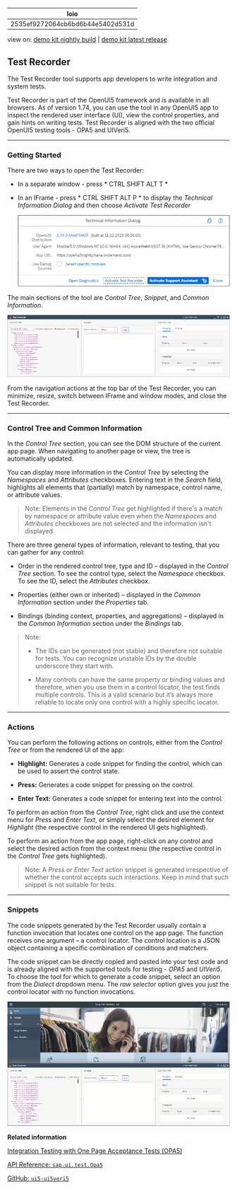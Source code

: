 <!-- loio2535ef9272064cb6bd6b44e5402d531d -->

| loio |
| -----|
| 2535ef9272064cb6bd6b44e5402d531d |

<div id="loio">

view on: [demo kit nightly build](https://openui5nightly.hana.ondemand.com/#/topic/2535ef9272064cb6bd6b44e5402d531d) | [demo kit latest release](https://openui5.hana.ondemand.com/#/topic/2535ef9272064cb6bd6b44e5402d531d)</div>

## Test Recorder

The Test Recorder tool supports app developers to write integration and system tests.

Test Recorder is part of the OpenUI5 framework and is available in all browsers. As of version 1.74, you can use the tool in any OpenUI5 app to inspect the rendered user interface \(UI\), view the control properties, and gain hints on writing tests. Test Recorder is aligned with the two official OpenUI5 testing tools - OPA5 and UIVeri5.

***

<a name="loio2535ef9272064cb6bd6b44e5402d531d__section_wxk_d2w_zjb"/>

### Getting Started

There are two ways to open the Test Recorder:

-   In a separate window - press * CTRL SHIFT ALT T *

-   In an IFrame - press * CTRL SHIFT ALT P * to display the *Technical Information Dialog* and then choose *Activate Test Recorder*

     ![](loio1e0b9fe13e6d44589301c80d5e5b07bb_HiRes.png) 


The main sections of the tool are *Control Tree*, *Snippet*, and *Common Information*.

 ![](loio3f710a0fdb474393a605873c009f01cf_HiRes.png) 

From the navigation actions at the top bar of the Test Recorder, you can minimize, resize, switch between IFrame and window modes, and close the Test Recorder.

***

<a name="loio2535ef9272064cb6bd6b44e5402d531d__section_vyg_n5d_1kb"/>

### Control Tree and Common Information

In the *Control Tree* section, you can see the DOM structure of the current app page. When navigating to another page or view, the tree is automatically updated.

You can display more information in the *Control Tree* by selecting the *Namespaces* and *Attributes* checkboxes. Entering text in the *Search* field, highlights all elements that \(partially\) match by namespace, control name, or attribute values.

> Note:
> Elements in the *Control Tree* get highlighted if there's a match by namespace or attribute value even when the *Namespaces* and *Attributes* checkboxes are not selected and the information isn't displayed.
> 
> 

There are three general types of information, relevant to testing, that you can gather for any control:

-   Order in the rendered control tree, type and ID – displayed in the *Control Tree* section. To see the control type, select the *Namespace* checkbox. To see the ID, select the *Attributes* checkbox.

-   Properties \(either own or inherited\) – displayed in the *Common Information* section under the *Properties* tab.

-   Bindings \(binding context, properties, and aggregations\) – displayed in the *Common Information* section under the *Bindings* tab.


> Note:
> -   The IDs can be generated \(not stable\) and therefore not suitable for tests. You can recognize unstable IDs by the double underscore they start with.
> 
> -   Many controls can have the same property or binding values and therefore, when you use them in a control locator, the test finds multiple controls. This is a valid scenario but it’s always more reliable to locate only one control with a highly specific locator.
> 
> 
> 

***

<a name="loio2535ef9272064cb6bd6b44e5402d531d__section_c2d_ts3_1kb"/>

### Actions

You can perform the following actions on controls, either from the *Control Tree* or from the rendered UI of the app:

-   **Highlight:** Generates a code snippet for finding the control, which can be used to assert the control state.

-   **Press:** Generates a code snippet for pressing on the control.

-   **Enter Text:** Generates a code snippet for entering text into the control.


To perform an action from the *Control Tree*, right click and use the context menu for *Press* and *Enter Text*, or simply select the desired element for *Highlight* \(the respective control in the rendered UI gets highlighted\).

To perform an action from the app page, right-click on any control and select the desired action from the context menu \(the respective control in the *Control Tree* gets highlighted\).

> Note:
> A *Press* or *Enter Text* action snippet is generated irrespective of whether the control accepts such interactions. Keep in mind that such snippet is not suitable for tests.
> 
> 

***

<a name="loio2535ef9272064cb6bd6b44e5402d531d__section_dwd_ts3_1kb"/>

### Snippets

The code snippets generated by the Test Recorder usually contain a function invocation that locates one control on the app page. The function receives one argument – a control locator. The control location is a JSON object containing a specific combination of conditions and matchers.

The code snippet can be directly copied and pasted into your test code and is already aligned with the supported tools for testing - *OPA5* and *UIVeri5*. To choose the tool for which to generate a code snippet, select an option from the *Dialect* dropdown menu. The *raw selector* option gives you just the control locator with no function invocations.

 ![](loio6316f778d71648d1ae5f8f05033346b2_HiRes.gif) 

**Related information**  


[Integration Testing with One Page Acceptance Tests \(OPA5\)](Integration_Testing_with_One_Page_Acceptance_Tests_(OPA5)_2696ab5.md)

[API Reference: `sap.ui.test.Opa5`](https://openui5.hana.ondemand.com/#/api/sap.ui.test.Opa5)

[GitHub: `ui5-ui5veri5`](https://github.com/SAP/ui5-uiveri5)

